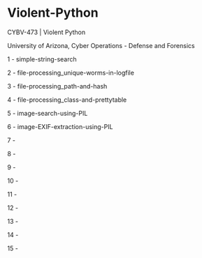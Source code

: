 # Violent-Python
CYBV-473 | Violent Python

University of Arizona, Cyber Operations - Defense and Forensics

1 - simple-string-search

2 - file-processing_unique-worms-in-logfile

3 - file-processing_path-and-hash

4 - file-processing_class-and-prettytable

5 - image-search-using-PIL

6 - image-EXIF-extraction-using-PIL

7 - 

8 - 

9 - 

10 - 

11 - 

12 - 

13 - 

14 - 

15 - 
